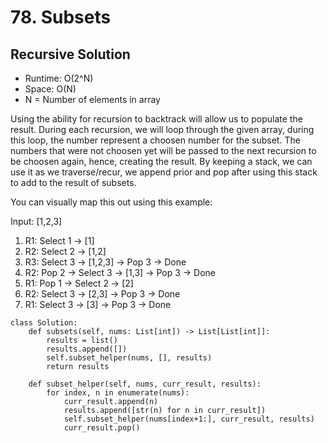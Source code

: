 # 78. Subsets

## Recursive Solution
- Runtime: O(2^N)
- Space: O(N)
- N = Number of elements in array

Using the ability for recursion to backtrack will allow us to populate the result.
During each recursion, we will loop through the given array, during this loop, the number represent a choosen number for the subset.
The numbers that were not choosen yet will be passed to the next recursion to be choosen again, hence, creating the result.
By keeping a stack, we can use it as we traverse/recur, we append prior and pop after using this stack to add to the result of subsets.

You can visually map this out using this example:

Input: [1,2,3]

1. R1: Select 1 -> [1]
2. R2: Select 2 -> [1,2]
3. R3: Select 3 -> [1,2,3] -> Pop 3 -> Done
5. R2: Pop 2 -> Select 3 -> [1,3] -> Pop 3 -> Done
7. R1: Pop 1 -> Select 2 -> [2]
8. R2: Select 3 -> [2,3] -> Pop 3 -> Done
9. R1: Select 3 -> [3] -> Pop 3 -> Done

```
class Solution:
    def subsets(self, nums: List[int]) -> List[List[int]]:
        results = list()
        results.append([])
        self.subset_helper(nums, [], results)
        return results
        
    def subset_helper(self, nums, curr_result, results):
        for index, n in enumerate(nums):
            curr_result.append(n)
            results.append([str(n) for n in curr_result])
            self.subset_helper(nums[index+1:], curr_result, results)
            curr_result.pop()
```
